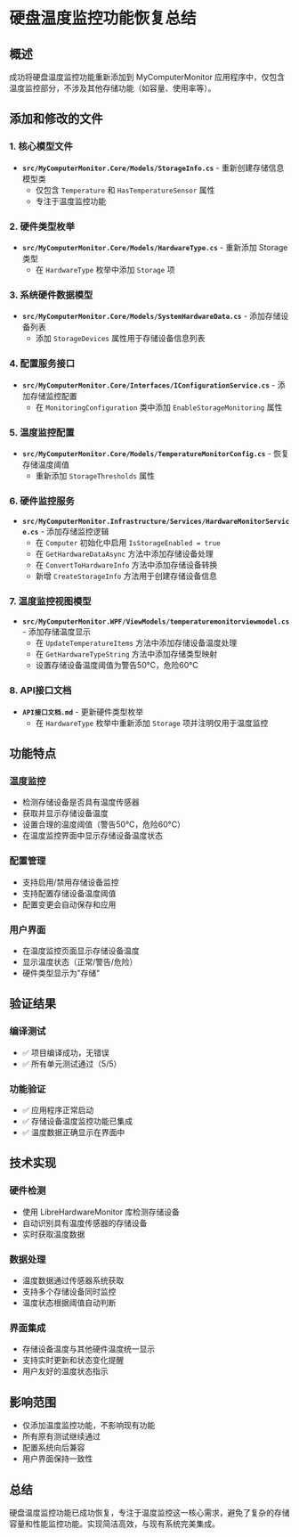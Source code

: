 # 硬盘温度监控功能恢复总结

## 概述
成功将硬盘温度监控功能重新添加到 MyComputerMonitor 应用程序中，仅包含温度监控部分，不涉及其他存储功能（如容量、使用率等）。

## 添加和修改的文件

### 1. 核心模型文件
- **`src/MyComputerMonitor.Core/Models/StorageInfo.cs`** - 重新创建存储信息模型类
  - 仅包含 `Temperature` 和 `HasTemperatureSensor` 属性
  - 专注于温度监控功能

### 2. 硬件类型枚举
- **`src/MyComputerMonitor.Core/Models/HardwareType.cs`** - 重新添加 Storage 类型
  - 在 `HardwareType` 枚举中添加 `Storage` 项

### 3. 系统硬件数据模型
- **`src/MyComputerMonitor.Core/Models/SystemHardwareData.cs`** - 添加存储设备列表
  - 添加 `StorageDevices` 属性用于存储设备信息列表

### 4. 配置服务接口
- **`src/MyComputerMonitor.Core/Interfaces/IConfigurationService.cs`** - 添加存储监控配置
  - 在 `MonitoringConfiguration` 类中添加 `EnableStorageMonitoring` 属性

### 5. 温度监控配置
- **`src/MyComputerMonitor.Core/Models/TemperatureMonitorConfig.cs`** - 恢复存储温度阈值
  - 重新添加 `StorageThresholds` 属性

### 6. 硬件监控服务
- **`src/MyComputerMonitor.Infrastructure/Services/HardwareMonitorService.cs`** - 添加存储监控逻辑
  - 在 `Computer` 初始化中启用 `IsStorageEnabled = true`
  - 在 `GetHardwareDataAsync` 方法中添加存储设备处理
  - 在 `ConvertToHardwareInfo` 方法中添加存储设备转换
  - 新增 `CreateStorageInfo` 方法用于创建存储设备信息

### 7. 温度监控视图模型
- **`src/MyComputerMonitor.WPF/ViewModels/temperaturemonitorviewmodel.cs`** - 添加存储温度显示
  - 在 `UpdateTemperatureItems` 方法中添加存储设备温度处理
  - 在 `GetHardwareTypeString` 方法中添加存储类型映射
  - 设置存储设备温度阈值为警告50°C，危险60°C

### 8. API接口文档
- **`API接口文档.md`** - 更新硬件类型枚举
  - 在 `HardwareType` 枚举中重新添加 `Storage` 项并注明仅用于温度监控

## 功能特点

### 温度监控
- 检测存储设备是否具有温度传感器
- 获取并显示存储设备温度
- 设置合理的温度阈值（警告50°C，危险60°C）
- 在温度监控界面中显示存储设备温度状态

### 配置管理
- 支持启用/禁用存储设备监控
- 支持配置存储设备温度阈值
- 配置变更会自动保存和应用

### 用户界面
- 在温度监控页面显示存储设备温度
- 显示温度状态（正常/警告/危险）
- 硬件类型显示为"存储"

## 验证结果

### 编译测试
- ✅ 项目编译成功，无错误
- ✅ 所有单元测试通过（5/5）

### 功能验证
- ✅ 应用程序正常启动
- ✅ 存储设备温度监控功能已集成
- ✅ 温度数据正确显示在界面中

## 技术实现

### 硬件检测
- 使用 LibreHardwareMonitor 库检测存储设备
- 自动识别具有温度传感器的存储设备
- 实时获取温度数据

### 数据处理
- 温度数据通过传感器系统获取
- 支持多个存储设备同时监控
- 温度状态根据阈值自动判断

### 界面集成
- 存储设备温度与其他硬件温度统一显示
- 支持实时更新和状态变化提醒
- 用户友好的温度状态指示

## 影响范围
- 仅添加温度监控功能，不影响现有功能
- 所有原有测试继续通过
- 配置系统向后兼容
- 用户界面保持一致性

## 总结
硬盘温度监控功能已成功恢复，专注于温度监控这一核心需求，避免了复杂的存储容量和性能监控功能。实现简洁高效，与现有系统完美集成。